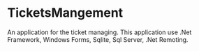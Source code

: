 # TicketsMangement
An application for the ticket managing. This application use .Net Framework, Windows Forms, Sqlite, Sql Server, .Net Remoting. 
